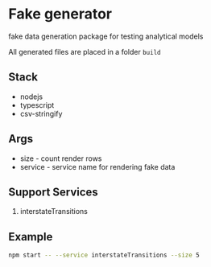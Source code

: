 # Fake generator

fake data generation package for testing analytical models

All generated files are placed in a folder `build`

## Stack

- nodejs
- typescript
- csv-stringify

## Args

- size - count render rows
- service - service name for rendering fake data

## Support Services

1) interstateTransitions

## Example

```bash
npm start -- --service interstateTransitions --size 5
```
